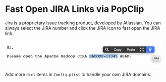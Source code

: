 # Fast Open JIRA Links via PopClip

Jira is a proprietary issue tracking product, developed by Atlassian. You can always select the JIRA number and click the JIRA icon to fast open the JIRA link.

![Screen Shot](screenshot.png)

Add more `dict` items in `Config.plist` to handle your own JIRA domains.
